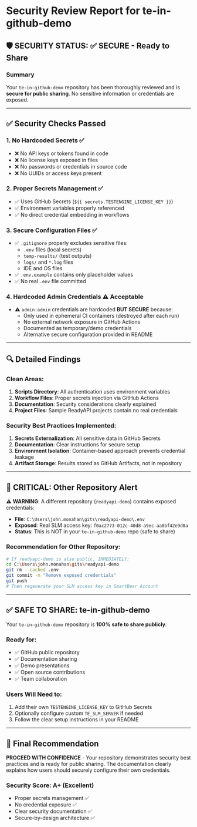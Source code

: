 # Security Review Report for te-in-github-demo

## 🛡️ SECURITY STATUS: ✅ SECURE - Ready to Share

### Summary
Your `te-in-github-demo` repository has been thoroughly reviewed and is **secure for public sharing**. No sensitive information or credentials are exposed.

---

## ✅ Security Checks Passed

### 1. **No Hardcoded Secrets** ✅
- ❌ No API keys or tokens found in code
- ❌ No license keys exposed in files
- ❌ No passwords or credentials in source code
- ❌ No UUIDs or access keys present

### 2. **Proper Secrets Management** ✅
- ✅ Uses GitHub Secrets (`${{ secrets.TESTENGINE_LICENSE_KEY }}`)
- ✅ Environment variables properly referenced
- ✅ No direct credential embedding in workflows

### 3. **Secure Configuration Files** ✅
- ✅ `.gitignore` properly excludes sensitive files:
  - `.env` files (local secrets)
  - `temp-results/` (test outputs) 
  - `logs/` and `*.log` files
  - IDE and OS files
- ✅ `.env.example` contains only placeholder values
- ✅ No real `.env` file committed

### 4. **Hardcoded Admin Credentials** ⚠️ Acceptable
- ⚠️ `admin:admin` credentials are hardcoded **BUT SECURE** because:
  - Only used in ephemeral CI containers (destroyed after each run)
  - No external network exposure in GitHub Actions
  - Documented as temporary/demo credentials
  - Alternative secure configuration provided in README

---

## 🔍 Detailed Findings

### Clean Areas:
1. **Scripts Directory**: All authentication uses environment variables
2. **Workflow Files**: Proper secrets injection via GitHub Actions
3. **Documentation**: Security considerations clearly explained
4. **Project Files**: Sample ReadyAPI projects contain no real credentials

### Security Best Practices Implemented:
1. **Secrets Externalization**: All sensitive data in GitHub Secrets
2. **Documentation**: Clear instructions for secure setup
3. **Environment Isolation**: Container-based approach prevents credential leakage
4. **Artifact Storage**: Results stored as GitHub Artifacts, not in repository

---

## 🚨 CRITICAL: Other Repository Alert

⚠️ **WARNING**: A different repository (`readyapi-demo`) contains exposed credentials:
- **File**: `C:\Users\john.monahan\gits\readyapi-demo\.env`
- **Exposed**: Real SLM access key: `f0ac2773-012c-40d8-a9ec-aa0bf42e9d0a`
- **Status**: This is NOT in your `te-in-github-demo` repo (safe to share)

### Recommendation for Other Repository:
```bash
# If readyapi-demo is also public, IMMEDIATELY:
cd C:\Users\john.monahan\gits\readyapi-demo
git rm --cached .env
git commit -m "Remove exposed credentials"
git push
# Then regenerate your SLM access key in SmartBear Account
```

---

## ✅ SAFE TO SHARE: te-in-github-demo

Your `te-in-github-demo` repository is **100% safe to share publicly**:

### Ready for:
- ✅ GitHub public repository
- ✅ Documentation sharing
- ✅ Demo presentations  
- ✅ Open source contributions
- ✅ Team collaboration

### Users Will Need to:
1. Add their own `TESTENGINE_LICENSE_KEY` to GitHub Secrets
2. Optionally configure custom `TE_SLM_SERVER` if needed
3. Follow the clear setup instructions in your README

---

## 🎯 Final Recommendation

**PROCEED WITH CONFIDENCE** - Your repository demonstrates security best practices and is ready for public sharing. The documentation clearly explains how users should securely configure their own credentials.

### Security Score: A+ (Excellent)
- Proper secrets management ✅
- No credential exposure ✅  
- Clear security documentation ✅
- Secure-by-design architecture ✅